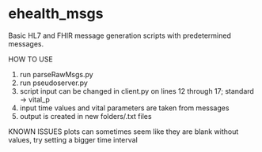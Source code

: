 # ehealth_msgs
Basic HL7 and FHIR message generation scripts with predetermined messages.

HOW TO USE

1. run parseRawMsgs.py
2. run pseudoserver.py
3. script input can be changed in client.py on lines 12 through 17; standard -> vital_p
4. input time values and vital parameters are taken from messages
5. output is created in new folders/.txt files

KNOWN ISSUES
plots can sometimes seem like they are blank without values, try setting a bigger time interval
